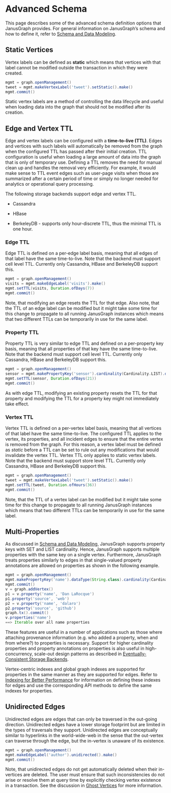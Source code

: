 # Advanced Schema

This page describes some of the advanced schema definition options that
JanusGraph provides. For general information on JanusGraph’s schema and
how to define it, refer to [Schema and Data Modeling](../basics/schema.md).

## Static Vertices

Vertex labels can be defined as **static** which means that vertices
with that label cannot be modified outside the transaction in which they
were created.
```groovy
mgmt = graph.openManagement()
tweet = mgmt.makeVertexLabel('tweet').setStatic().make()
mgmt.commit()
```

Static vertex labels are a method of controlling the data lifecycle and
useful when loading data into the graph that should not be modified
after its creation.

## Edge and Vertex TTL

Edge and vertex labels can be configured with a **time-to-live (TTL)**.
Edges and vertices with such labels will automatically be removed from
the graph when the configured TTL has passed after their initial
creation. TTL configuration is useful when loading a large amount of
data into the graph that is only of temporary use. Defining a TTL
removes the need for manual clean up and handles the removal very
efficiently. For example, it would make sense to TTL event edges such as
user-page visits when those are summarized after a certain period of
time or simply no longer needed for analytics or operational query
processing.

The following storage backends support edge and vertex TTL.

-   Cassandra

-   HBase

-   BerkeleyDB - supports only hour-discrete TTL, thus the minimal TTL is one hour.

### Edge TTL

Edge TTL is defined on a per-edge label basis, meaning that all edges of
that label have the same time-to-live. Note that the backend must
support cell level TTL. Currently only Cassandra, HBase and BerkeleyDB support this.
```groovy
mgmt = graph.openManagement()
visits = mgmt.makeEdgeLabel('visits').make()
mgmt.setTTL(visits, Duration.ofDays(7))
mgmt.commit()
```

Note, that modifying an edge resets the TTL for that edge. Also note,
that the TTL of an edge label can be modified but it might take some
time for this change to propagate to all running JanusGraph instances
which means that two different TTLs can be temporarily in use for the
same label.

### Property TTL

Property TTL is very similar to edge TTL and defined on a per-property
key basis, meaning that all properties of that key have the same
time-to-live. Note that the backend must support cell level TTL.
Currently only Cassandra, HBase and BerkeleyDB support this.
```groovy
mgmt = graph.openManagement()
sensor = mgmt.makePropertyKey('sensor').cardinality(Cardinality.LIST).dataType(Double.class).make()
mgmt.setTTL(sensor, Duration.ofDays(21))
mgmt.commit()
```

As with edge TTL, modifying an existing property resets the TTL for that
property and modifying the TTL for a property key might not immediately
take effect.

### Vertex TTL

Vertex TTL is defined on a per-vertex label basis, meaning that all
vertices of that label have the same time-to-live. The configured TTL
applies to the vertex, its properties, and all incident edges to ensure
that the entire vertex is removed from the graph. For this reason, a
vertex label must be defined as *static* before a TTL can be set to rule
out any modifications that would invalidate the vertex TTL. Vertex TTL
only applies to static vertex labels. Note that the backend must support
store level TTL. Currently only Cassandra, HBase and BerkeleyDB support this.
```groovy
mgmt = graph.openManagement()
tweet = mgmt.makeVertexLabel('tweet').setStatic().make()
mgmt.setTTL(tweet, Duration.ofHours(36))
mgmt.commit()
```

Note, that the TTL of a vertex label can be modified but it might take
some time for this change to propagate to all running JanusGraph
instances which means that two different TTLs can be temporarily in use
for the same label.

## Multi-Properties

As discussed in [Schema and Data Modeling](../basics/schema.md), JanusGraph supports property keys with
SET and LIST cardinality. Hence, JanusGraph supports multiple properties
with the same key on a single vertex. Furthermore, JanusGraph treats
properties similarly to edges in that single-valued property annotations
are allowed on properties as shown in the following example.
```groovy
mgmt = graph.openManagement()
mgmt.makePropertyKey('name').dataType(String.class).cardinality(Cardinality.LIST).make()
mgmt.commit()
v = graph.addVertex()
p1 = v.property('name', 'Dan LaRocque')
p1.property('source', 'web')
p2 = v.property('name', 'dalaro')
p2.property('source', 'github')
graph.tx().commit()
v.properties('name')
==> Iterable over all name properties
```
These features are useful in a number of applications such as those
where attaching provenance information (e.g. who added a property, when
and from where?) to properties is necessary. Support for higher
cardinality properties and property annotations on properties is also
useful in high-concurrency, scale-out design patterns as described in
[Eventually-Consistent Storage Backends](eventual-consistency.md).

Vertex-centric indexes and global graph indexes are supported for
properties in the same manner as they are supported for edges. Refer to
[Indexing for Better Performance](../index-management/index-performance.md) for information on defining these indexes for edges and
use the corresponding API methods to define the same indexes for
properties.

## Unidirected Edges

Unidirected edges are edges that can only be traversed in the out-going
direction. Unidirected edges have a lower storage footprint but are
limited in the types of traversals they support. Unidirected edges are
conceptually similar to hyperlinks in the world-wide-web in the sense
that the out-vertex can traverse through the edge, but the in-vertex is
unaware of its existence.
```groovy
mgmt = graph.openManagement()
mgmt.makeEdgeLabel('author').unidirected().make()
mgmt.commit()
```

Note, that unidirected edges do not get automatically deleted when their
in-vertices are deleted. The user must ensure that such inconsistencies
do not arise or resolve them at query time by explicitly checking vertex
existence in a transaction. See the discussion in [Ghost Vertices](../basics/common-questions.md#ghost-vertices)
for more information.
